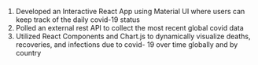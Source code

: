 1. Developed an Interactive React App using Material UI where users can keep track of the daily covid-19 status
2. Polled an external rest API to collect the most recent global covid data
3. Utilized React Components and Chart.js to dynamically visualize deaths, recoveries, and infections due to covid-
  19 over time globally and by country
